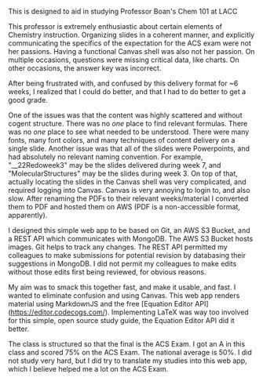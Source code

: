 This is designed to aid in studying Professor Boan's Chem 101 at LACC

This professor is extremely enthusiastic about certain elements of Chemistry instruction. 
Organizing slides in a coherent manner, and explicitly communicating the specifics of the expectation for the ACS exam were not her passions.
Having a functional Canvas shell was also not her passion. On multiple occasions, questions were missing critical data, like charts. On other occasions, the answer key was incorrect.

After being frustrated with, and confused by this delivery format for ~6 weeks, I realized that I could do better, and that I had to do better to get a good grade.

One of the issues was that the content was highly scattered and without cogent structure. There was no *one* place to find relevant formulas. There was no *one* place to see what needed to be understood. There were many fonts, many font colors, and many techniques of content delivery on a single slide.
Another issue was that all of the slides were Powerpoints, and had absolutely no relevant naming convention. For example, "__22Redoweek3" may be the slides delivered during week 7, and "MolecularStructures" may be the slides during week 3. On top of that, actually locating the slides in the Canvas shell was very complicated, and required logging into Canvas. Canvas is very annoying to login to, and also slow. After renaming the PDFs to their relevant weeks/material I converted them to PDF and hosted them on AWS (PDF is a non-accessible format, apparently).

I designed this simple web app to be based on Git, an AWS S3 Bucket, and a REST API which communicates with MongoDB. The AWS S3 Bucket hosts images. Git helps to track any changes. The REST API permitted my colleagues to make submissions for potential revision by databasing their suggestions in MongoDB.  I did not permit my colleagues to make edits without those edits first being reviewed, for obvious reasons.


My aim was to smack this together fast, and make it usable, and fast. I wanted to eliminate confusion and using Canvas.
This web app renders material using MarkdownJS and the free [Equation Editor API] (https://editor.codecogs.com/). Implementing LaTeX was way too involved for this simple, open source study guide, the Equation Editor API did it better.

The class is structured so that the final is the ACS Exam. 
I got an A in this class and scored 75% on the ACS Exam. The national average is 50%. I did not study very hard, but I did try to translate my studies into this web app, which I believe helped me a lot on the ACS Exam. 
